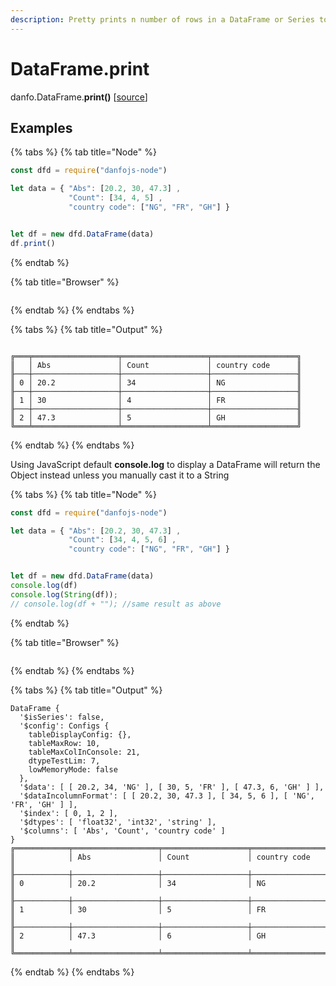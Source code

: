```yaml
---
description: Pretty prints n number of rows in a DataFrame or Series to the console
---
```

# DataFrame.print

danfo.DataFrame.**print()** \[[source](https://github.com/opensource9ja/danfojs/blob/eb5919d2cac34271fc3b725fa24aa3ad4eacde37/danfojs/src/core/generic.js#L290)]

## **Examples**

{% tabs %}
{% tab title="Node" %}
```javascript
const dfd = require("danfojs-node")

let data = { "Abs": [20.2, 30, 47.3] ,
             "Count": [34, 4, 5] ,
             "country code": ["NG", "FR", "GH"] }


let df = new dfd.DataFrame(data)
df.print()
```
{% endtab %}

{% tab title="Browser" %}
```
```
{% endtab %}
{% endtabs %}

{% tabs %}
{% tab title="Output" %}
```

╔═══╤═══════════════════╤═══════════════════╤═══════════════════╗
║   │ Abs               │ Count             │ country code      ║
╟───┼───────────────────┼───────────────────┼───────────────────╢
║ 0 │ 20.2              │ 34                │ NG                ║
╟───┼───────────────────┼───────────────────┼───────────────────╢
║ 1 │ 30                │ 4                 │ FR                ║
╟───┼───────────────────┼───────────────────┼───────────────────╢
║ 2 │ 47.3              │ 5                 │ GH                ║
╚═══╧═══════════════════╧═══════════════════╧═══════════════════╝
```
{% endtab %}
{% endtabs %}

Using JavaScript default **console.log** to display a DataFrame will return the Object instead unless you manually cast it to a String

{% tabs %}
{% tab title="Node" %}
```javascript
const dfd = require("danfojs-node")

let data = { "Abs": [20.2, 30, 47.3] ,
             "Count": [34, 4, 5, 6] ,
             "country code": ["NG", "FR", "GH"] }


let df = new dfd.DataFrame(data)
console.log(df)
console.log(String(df));
// console.log(df + ""); //same result as above
```
{% endtab %}

{% tab title="Browser" %}
```
```
{% endtab %}
{% endtabs %}

{% tabs %}
{% tab title="Output" %}
```
DataFrame {
  '$isSeries': false,
  '$config': Configs {
    tableDisplayConfig: {},
    tableMaxRow: 10,
    tableMaxColInConsole: 21,
    dtypeTestLim: 7,
    lowMemoryMode: false
  },
  '$data': [ [ 20.2, 34, 'NG' ], [ 30, 5, 'FR' ], [ 47.3, 6, 'GH' ] ],
  '$dataIncolumnFormat': [ [ 20.2, 30, 47.3 ], [ 34, 5, 6 ], [ 'NG', 'FR', 'GH' ] ],
  '$index': [ 0, 1, 2 ],
  '$dtypes': [ 'float32', 'int32', 'string' ],
  '$columns': [ 'Abs', 'Count', 'country code' ]
}
╔════════════╤═══════════════════╤═══════════════════╤═══════════════════╗
║            │ Abs               │ Count             │ country code      ║
╟────────────┼───────────────────┼───────────────────┼───────────────────╢
║ 0          │ 20.2              │ 34                │ NG                ║
╟────────────┼───────────────────┼───────────────────┼───────────────────╢
║ 1          │ 30                │ 5                 │ FR                ║
╟────────────┼───────────────────┼───────────────────┼───────────────────╢
║ 2          │ 47.3              │ 6                 │ GH                ║
╚════════════╧═══════════════════╧═══════════════════╧═══════════════════╝
```
{% endtab %}
{% endtabs %}
